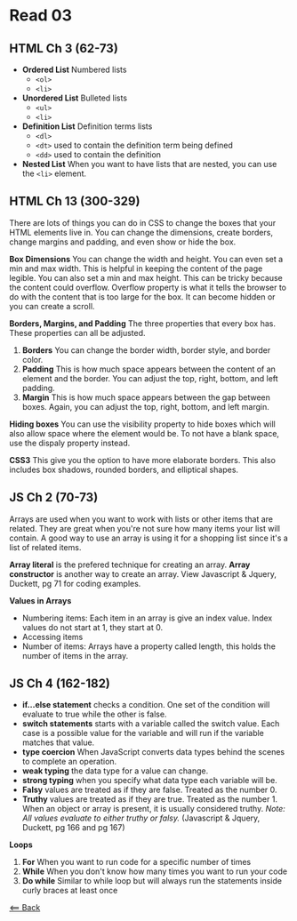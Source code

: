 # Read 03

## HTML Ch 3 (62-73)
- **Ordered List** Numbered lists
    - ```<ol>```
    - ```<li>```
- **Unordered List** Bulleted lists
    - ```<ul>```
    - ```<li>```
- **Definition List** Definition terms lists
    - ```<dl>```
    - ```<dt>``` used to contain the definition term being defined
    - ```<dd>``` used to contain the definition
- **Nested List** When you want to have lists that are nested, you can use the ```<li>``` element.

## HTML Ch 13 (300-329)
There are lots of things you can do in CSS to change the boxes that your HTML elements live in. You can change the dimensions, create borders, change margins and padding, and even show or hide the box.

**Box Dimensions** You can change the width and height. You can even set a min and max width. This is helpful in keeping the content of the page legible. You can also set a min and max height. This can be tricky because the content could overflow. Overflow property is what it tells the browser to do with the content that is too large for the box. It can become hidden or you can create a scroll.

**Borders, Margins, and Padding** The three properties that every box has. These properties can all be adjusted.
1. **Borders** You can change the border width, border style, and border color.
1. **Padding** This is how much space appears between the content of an element and the border. You can adjust the top, right, bottom, and left padding.
1. **Margin** This is how much space appears between the gap between boxes. Again, you can adjust the top, right, bottom, and left margin.

**Hiding boxes** You can use the visibility property to hide boxes which will also allow space where the element would be. To not have a blank space, use the dispaly property instead.

**CSS3** This give you the option to have more elaborate borders. This also includes box shadows, rounded borders, and elliptical shapes.

## JS Ch 2 (70-73)
Arrays are used when you want to work with lists or other items that are related. They are great when you're not sure how many items your list will contain. A good way to use an array is using it for a shopping list since it's a list of related items.

**Array literal** is the prefered technique for creating an array.
**Array constructor** is another way to create an array.
View Javascript & Jquery, Duckett, pg 71 for coding examples.

**Values in Arrays**
- Numbering items: Each item in an array is give an index value. Index values do not start at 1, they start at 0.
- Accessing items
- Number of items: Arrays have a property called length, this holds the number of items in the array.

## JS Ch 4 (162-182)
- **if...else statement** checks a condition. One set of the condition will evaluate to true while the other is false. 
- **switch statements** starts with a variable called the switch value. Each case is a possible value for the variable and will run if the variable matches that value.
- **type coercion** When JavaScript converts data types behind the scenes to complete an operation.
- **weak typing** the data type for a value can change.
- **strong typing** when you specify what data type each variable will be. 
- **Falsy** values are treated as if they are false. Treated as the number 0.
- **Truthy** values are treated as if they are true. Treated as the number 1. When an object or array is present, it is usually considered truthy.
*Note: All values evaluate to either truthy or falsy.*
(Javascript & Jquery, Duckett, pg 166 and pg 167)

**Loops**
1. **For** When you want to run code for a specific number of times
1. **While** When you don't know how many times you want to run your code
1. **Do while** Similar to while loop but will always run the statements inside curly braces at least once

[<== Back](README.md)